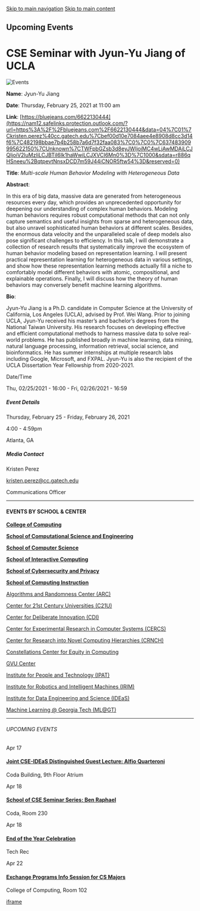 [Skip to main navigation](https://www.cc.gatech.edu/events/2021/02/25/cse-seminar-jyun-yu-jiang-ucla#main-navigation) [Skip to main content](https://www.cc.gatech.edu/events/2021/02/25/cse-seminar-jyun-yu-jiang-ucla#main-content)

## Upcoming Events

# CSE Seminar with Jyun-Yu Jiang of UCLA

![Events](https://www.cc.gatech.edu/sites/default/files/default_images/external-events-default.jpg)

**Name**: Jyun-Yu Jiang

**Date**: Thursday, February 25, 2021 at 11:00 am

**Link**: [https://bluejeans.com/6622130444](https://nam12.safelinks.protection.outlook.com/?url=https%3A%2F%2Fbluejeans.com%2F6622130444&data=04%7C01%7Ckristen.perez%40cc.gatech.edu%7Cbef00d10e7084aee4e8908d8cc3d14f6%7C482198bbae7b4b258b7a6d7f32faa083%7C0%7C0%7C637483909995622150%7CUnknown%7CTWFpbGZsb3d8eyJWIjoiMC4wLjAwMDAiLCJQIjoiV2luMzIiLCJBTiI6Ik1haWwiLCJXVCI6Mn0%3D%7C1000&sdata=r886qHSneeu%2BqtpevtNnsxDCD7m59J44iCNOR5ftw54%3D&reserved=0)

**Title**: _Multi-scale Human Behavior Modeling with Heterogeneous Data_

**Abstract**:

In this era of big data, massive data are generated from heterogeneous resources every day, which provides an unprecedented opportunity for deepening our understanding of complex human behaviors. Modeling human behaviors requires robust computational methods that can not only capture semantics and useful insights from sparse and heterogeneous data, but also unravel sophisticated human behaviors at different scales. Besides, the enormous data velocity and the unparalleled scale of deep models also pose significant challenges to efficiency. In this talk, I will demonstrate a collection of research results that systematically improve the ecosystem of human behavior modeling based on representation learning. I will present practical representation learning for heterogeneous data in various settings, and show how these representation learning methods actually fill a niche to comfortably model different behaviors with atomic, compositional, and explainable operations. Finally, I will discuss how the theory of human behaviors may conversely benefit machine learning algorithms.

**Bio**:

Jyun-Yu Jiang is a Ph.D. candidate in Computer Science at the University of California, Los Angeles (UCLA), advised by Prof. Wei Wang. Prior to joining UCLA, Jyun-Yu received his master’s and bachelor’s degrees from the National Taiwan University. His research focuses on developing effective and efficient computational methods to harness massive data to solve real-world problems. He has published broadly in machine learning, data mining, natural language processing, information retrieval, social science, and bioinformatics. He has summer internships at multiple research labs including Google, Microsoft, and FXPAL. Jyun-Yu is also the recipient of the UCLA Dissertation Year Fellowship from 2020-2021.

Date/Time

Thu, 02/25/2021 - 16:00
\- Fri, 02/26/2021 - 16:59

##### Event Details

Thursday, February 25
\- Friday, February 26, 2021

4:00
\- 4:59pm

Atlanta, GA

##### Media Contact

Kristen Perez

kristen.perez@cc.gatech.edu

Communications Officer

* * *

#### EVENTS BY SCHOOL & CENTER

[**College of Computing**](https://www.cc.gatech.edu/event/group/college-computing)

[**School of Computational Science and Engineering**](https://www.cc.gatech.edu/event/group/school-computational-science-and-engineering)

[**School of Computer Science**](https://www.cc.gatech.edu/event/group/school-computer-science)

[**School of Interactive Computing**](https://www.cc.gatech.edu/event/group/school-interactive-computing)

[**School of Cybersecurity and Privacy**](https://www.cc.gatech.edu/event/group/school-cybersecurity-and-privacy)

[**School of Computing Instruction**](https://www.cc.gatech.edu/unit/school-computing-instruction)

[Algorithms and Randomness Center (ARC)](https://www.cc.gatech.edu/event/group/algorithms-and-randomness-center-arc)

[Center for 21st Century Universities (C21U)](https://www.cc.gatech.edu/event/group/center-21st-century-universities-c21u)

[Center for Deliberate Innovation (CDI)](https://www.cc.gatech.edu/event/group/center-deliberate-innovation-cdi)

[Center for Experimental Research in Computer Systems (CERCS)](https://www.cc.gatech.edu/event/group/center-experimental-research-computer-systems-cercs)

[Center for Research into Novel Computing Hierarchies (CRNCH)](https://www.cc.gatech.edu/event/group/center-research-novel-computing-hierarchies-crnch)

[Constellations Center for Equity in Computing](https://www.cc.gatech.edu/event/group/constellations-center-equity-computing)

[GVU Center](https://www.cc.gatech.edu/event/group/gvu-center)

[Institute for People and Technology (IPAT)](https://www.cc.gatech.edu/event/group/institute-people-and-technology-ipat)

[Institute for Robotics and Intelligent Machines (IRIM)](https://www.cc.gatech.edu/event/group/institute-robotics-and-intelligent-machines-irim)

[Institute for Data Engineering and Science (IDEaS)](https://www.cc.gatech.edu/event/group/institute-data-engineering-and-science-ideas)

[Machine Learning @ Georgia Tech (ML@GT)](https://www.cc.gatech.edu/event/group/machine-learning-georgia-tech-mlgt)

* * *

###### UPCOMING EVENTS

Apr 17

#### [Joint CSE-IDEaS Distinguished Guest Lecture: Alfio Quarteroni](https://www.cc.gatech.edu/events/2025/04/17/joint-cse-ideas-distinguished-guest-lecture-alfio-quarteroni)

Coda Building, 9th Floor Atrium

Apr 18

#### [School of CSE Seminar Series: Ben Raphael](https://www.cc.gatech.edu/events/2025/04/18/school-cse-seminar-series-ben-raphael)

Coda, Room 230

Apr 18

#### [End of the Year Celebration](https://www.cc.gatech.edu/events/2025/04/18/end-year-celebration)

Tech Rec

Apr 22

#### [Exchange Programs Info Session for CS Majors](https://www.cc.gatech.edu/events/2025/04/22/exchange-programs-info-session-cs-majors)

College of Computing, Room 102

[iframe](https://static.addtoany.com/menu/sm.25.html#type=core&event=load)